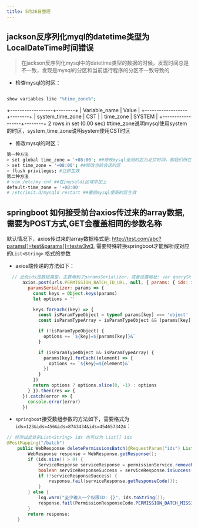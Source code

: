 ```yaml
---
title: 5月26日整理
---
```


## jackson反序列化myql的datetime类型为LocalDateTime时间错误

> 在jackson反序列化mysql中的datetime类型的数据的时候，发现时间总是不一致，发现是mysql的分区和当前运行程序的分区不一致导致的

- 检查mysql的时区：

```bash

show variables like "%time_zone%";

```
+------------------+--------+
| Variable_name  | Value |
+------------------+--------+
| system_time_zone | CST  |
| time_zone    | SYSTEM |
+------------------+--------+
2 rows in set (0.00 sec)
  #time_zone说明mysql使用system的时区，system_time_zone说明system使用CST时区


- 修改mysql的时区：

```bash
第一种方法
> set global time_zone = '+08:00'; ##修改mysql全局时区为北京时间，即我们所在的东8区
> set time_zone = '+08:00'; ##修改当前会话时区
> flush privileges; #立即生效
第二种方法
# vim /etc/my.cnf ##在[mysqld]区域中加上
default-time_zone = '+08:00'
# /etc/init.d/mysqld restart ##重启mysql使新时区生效
```

## springboot 如何接受前台axios传过来的array数据,需要为POST方式,GET会覆盖相同的参数名称

默认情况下，axios传过来的array数据格式是: http://test.com/abc?params[]=test&params[]=testw3w3, 需要特殊转换springboot才能解析成对应的`List<String>` 格式的参数

- axios端传递的方法如下：

```js
  // 此处ids是数组类型，主要用到了paramsSerializer，或者设置地址: var queryString = Object.keys(params).map(key => key + '=' + params[key]).join('&');
      axios.post(urls.PERMISSION_BATCH_ID_URL, null, { params: { ids: ids },
        paramsSerializer: params => {
          const keys = Object.keys(params)
          let options = ''

          keys.forEach((key) => {
            const isParamTypeObject = typeof params[key] === 'object'
            const isParamTypeArray = isParamTypeObject && (params[key].length >= 0)

            if (!isParamTypeObject) {
              options += `${key}=${params[key]}&`
            }

            if (isParamTypeObject && isParamTypeArray) {
              params[key].forEach((element) => {
                options += `${key}=${element}&`
              })
            }
          })
          return options ? options.slice(0, -1) : options
        } }).then(res => {
      }).catch(error => {
        console.error(error)
      })

```

- `springboot`接受数组参数的方法如下，需要格式为`ids=123&ids=456&ids=8743434&ids=4546573424`：

```java
// 经测试此处的List<String> ids 也可以为 List[] ids
@PostMapping("/batch")
    public WebResponse deletePermissionsBatch(@RequestParam("ids") List<String> ids) {
        WebResponse response = WebResponse.getResponse();
        if (ids.size() > 0) {
            ServiceResponse serviceResponse = permissionService.removePermissionBatch(ids);
            boolean serviceResponseSuccess = serviceResponse.isSuccess();
            if (!serviceResponseSuccess) {
                response.fail(serviceResponse.getResponseCode());
            }
        } else {
            log.warn("至少输入一个权限ID: {}", ids.toString());
            response.fail(PermissionResponseCode.PERMISSION_BATCH_MISSING);
        }
        return response;
    }
```